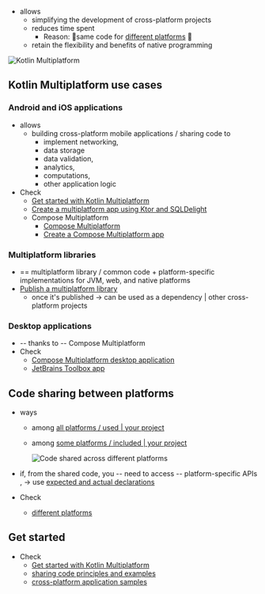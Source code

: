 [//]: # (title: Kotlin Multiplatform)
[//]: # (description: Kotlin Multiplatform allows creating cross-platform apps for desktop, web, and mobile devices.
Share application logic while keeping native user experience.)

* allows
  * simplifying the development of cross-platform projects
  * reduces time spent
    * Reason: 🧠same code for [different platforms](#kotlin-multiplatform-use-cases) 🧠
  * retain the flexibility and benefits of native programming

![Kotlin Multiplatform](/docs/images/multiplatform/kotlin-multiplatform.svg)

## Kotlin Multiplatform use cases

### Android and iOS applications

* allows
  * building cross-platform mobile applications / sharing code to
    * implement networking,
    * data storage
    * data validation,
    * analytics,
    * computations,
    * other application logic
* Check
  * [Get started with Kotlin Multiplatform](https://www.jetbrains.com/help/kotlin-multiplatform-dev/multiplatform-create-first-app.html)
  * [Create a multiplatform app using Ktor and SQLDelight](https://www.jetbrains.com/help/kotlin-multiplatform-dev/multiplatform-ktor-sqldelight.html)
  * Compose Multiplatform
    * [Compose Multiplatform](https://www.jetbrains.com/lp/compose-multiplatform/)
    * [Create a Compose Multiplatform app](https://www.jetbrains.com/help/kotlin-multiplatform-dev/compose-multiplatform-create-first-app.html)

### Multiplatform libraries

* == multiplatform library / common code + platform-specific implementations for JVM, web, and native platforms
* [Publish a multiplatform library](multiplatform-publish-lib.md)
  * once it's published -> can be used as a dependency | other cross-platform projects

### Desktop applications

* -- thanks to -- Compose Multiplatform
* Check 
  * [Compose Multiplatform desktop application](https://github.com/JetBrains/compose-multiplatform-desktop-template#readme)
  * [JetBrains Toolbox app](https://blog.jetbrains.com/kotlin/2021/12/compose-multiplatform-toolbox-case-study/)

## Code sharing between platforms

* ways
  * among [all platforms / used | your project](multiplatform-share-on-platforms.md#share-code-on-all-platforms)
  * among [some platforms / included | your project](multiplatform-share-on-platforms.md#share-code-on-similar-platforms)

    ![Code shared across different platforms](/docs/images/multiplatform/kotlin-multiplatform-hierarchical-structure.svg)

* if, from the shared code, you -- need to access -- platform-specific APIs , -> use [expected and actual declarations](multiplatform-expect-actual.md)
* Check 
  * [different platforms](multiplatform-dsl-reference.md#targets)

## Get started

* Check
  * [Get started with Kotlin Multiplatform](https://www.jetbrains.com/help/kotlin-multiplatform-dev/multiplatform-create-first-app.html)
  * [sharing code principles and examples](multiplatform-share-on-platforms.md)
  * [cross-platform application samples](https://www.jetbrains.com/help/kotlin-multiplatform-dev/multiplatform-samples.html)
